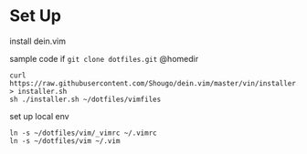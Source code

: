 # Set Up

install dein.vim

sample code if `git clone dotfiles.git` @homedir

```
curl https://raw.githubusercontent.com/Shougo/dein.vim/master/vin/installer.hs > installer.sh
sh ./installer.sh ~/dotfiles/vimfiles
```

set up local env

```
ln -s ~/dotfiles/vim/_vimrc ~/.vimrc
ln -s ~/dotfiles/vim ~/.vim

```


